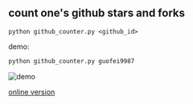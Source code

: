 ## count one's github stars and forks
`python github_counter.py <github_id>`

demo:
```py
python github_counter.py guofei9987
```

![demo](https://github.com/guofei9987/github_star_counter/blob/master/demo.png?raw=true)

[online version](https://github.com/guofei9987/star_counter)
